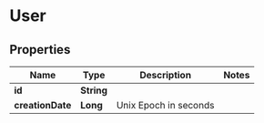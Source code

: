 

# User


## Properties

Name | Type | Description | Notes
------------ | ------------- | ------------- | -------------
**id** | **String** |  | 
**creationDate** | **Long** | Unix Epoch in seconds | 



